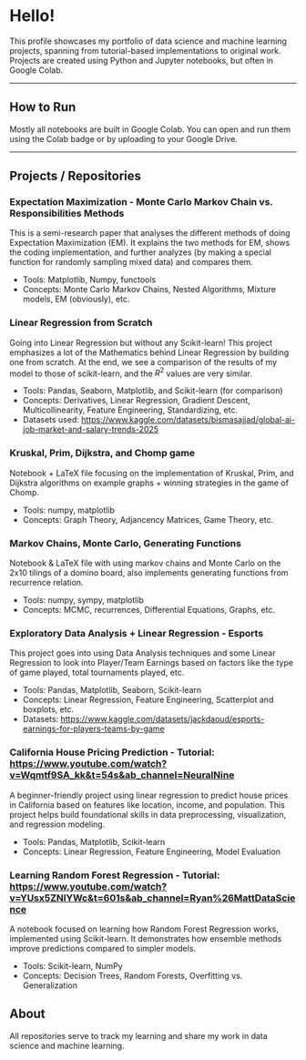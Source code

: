 # Hello! 

This profile showcases my portfolio of data science and machine learning projects, spanning from tutorial-based implementations to original work. Projects are created using Python and Jupyter notebooks, but often in Google Colab.

--------------------------------------------------------------------------------------------------------------------------------------------------------------------------------------------------------------------------------------
## How to Run

Mostly all notebooks are built in Google Colab. You can open and run them using the Colab badge or by uploading to your Google Drive.

--------------------------------------------------------------------------------------------------------------------------------------------------------------------------------------------------------------------------------------
## Projects / Repositories

### Expectation Maximization - Monte Carlo Markov Chain vs. Responsibilities Methods
This is a semi-research paper that analyses the different methods of doing Expectation Maximization (EM). It explains the two methods for EM, shows the coding implementation, and further analyzes (by making a special function for randomly sampling mixed data) and compares them.

- Tools: Matplotlib, Numpy, functools
- Concepts: Monte Carlo Markov Chains, Nested Algorithms, Mixture models, EM (obviously), etc.

### Linear Regression from Scratch
Going into Linear Regression but without any Scikit-learn! This project emphasizes a lot of the Mathematics behind Linear Regression by building one from scratch. At the end, we see a comparison of the results of my model to those of scikit-learn, and the $R^2$ values are very similar.

- Tools: Pandas, Seaborn, Matplotlib, and Scikit-learn (for comparison)
- Concepts: Derivatives, Linear Regression, Gradient Descent, Multicollinearity, Feature Engineering, Standardizing, etc.
- Datasets used: https://www.kaggle.com/datasets/bismasajjad/global-ai-job-market-and-salary-trends-2025

### Kruskal, Prim, Dijkstra, and Chomp game
Notebook + LaTeX file focusing on the implementation of Kruskal, Prim, and Dijkstra algorithms on example graphs + winning strategies in the game of Chomp.

- Tools: numpy, matplotlib
- Concepts: Graph Theory, Adjancency Matrices, Game Theory, etc.

### Markov Chains, Monte Carlo, Generating Functions
Notebook & LaTeX file with using markov chains and Monte Carlo on the 2x10 tilings of a domino board, also implements generating functions from recurrence relation.

- Tools: numpy, sympy, matplotlib
- Concepts: MCMC, recurrences, Differential Equations, Graphs, etc.

### Exploratory Data Analysis + Linear Regression - Esports
This project goes into using Data Analysis techniques and some Linear Regression to look into Player/Team Earnings based on factors like the type of game played, total tournaments played, etc.

- Tools: Pandas, Matplotlib, Seaborn, Scikit-learn
- Concepts: Linear Regression, Feature Engineering, Scatterplot and boxplots, etc.
- Datasets: https://www.kaggle.com/datasets/jackdaoud/esports-earnings-for-players-teams-by-game

### California House Pricing Prediction - Tutorial: https://www.youtube.com/watch?v=Wqmtf9SA_kk&t=54s&ab_channel=NeuralNine
A beginner-friendly project using linear regression to predict house prices in California based on features like location, income, and population. This project helps build foundational skills in data preprocessing, visualization, and regression modeling.

- Tools: Pandas, Matplotlib, Scikit-learn 
- Concepts: Linear Regression, Feature Engineering, Model Evaluation

### Learning Random Forest Regression - Tutorial: https://www.youtube.com/watch?v=YUsx5ZNlYWc&t=601s&ab_channel=Ryan%26MattDataScience
A notebook focused on learning how Random Forest Regression works, implemented using Scikit-learn. It demonstrates how ensemble methods improve predictions compared to simpler models.

- Tools: Scikit-learn, NumPy
- Concepts: Decision Trees, Random Forests, Overfitting vs. Generalization




## About

All repositories serve to track my learning and share my work in data science and machine learning.
